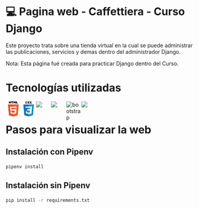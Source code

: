 # :computer: Pagina web - Caffettiera - Curso Django

Este proyecto trata sobre una tienda virtual en la cual se puede administrar las publicaciones, servicios y demas dentro del administrador Django.

Nota: Esta página fué creada para practicar Django dentro del Curso.

# Tecnologías utilizadas

<img align="left" alt="HTML5" width="40px" src="https://raw.githubusercontent.com/github/explore/80688e429a7d4ef2fca1e82350fe8e3517d3494d/topics/html/html.png" />
<img align="left" alt="CSS3" width="40px" src="https://raw.githubusercontent.com/github/explore/80688e429a7d4ef2fca1e82350fe8e3517d3494d/topics/css/css.png" />
<img align="left" src="https://raw.githubusercontent.com/jmnote/z-icons/master/svg/javascript.svg" width="40pxpx"/>
<img align="left" src="https://raw.githubusercontent.com/jmnote/z-icons/master/svg/python.svg" width="40pxpx"/>
<img src="https://github.com/GerardPuigl/TechnologyStackIcons/blob/main/Logos/bootstrap.svg" alt="bootstrap" align="left" width="40px">
<img src="https://img.icons8.com/color/48/000000/django.png"/>

# Pasos para visualizar la web

## Instalación con Pipenv

```bash
pipenv install
```

## Instalación sin Pipenv

```bash
pip install -r requirements.txt
```
